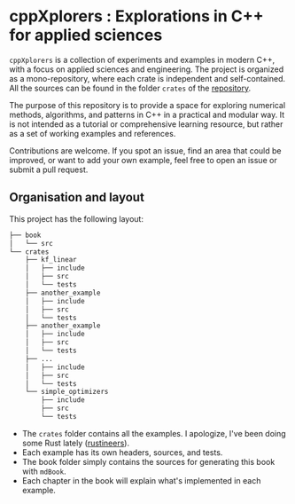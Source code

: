 # cppXplorers : Explorations in C++ for applied sciences

`cppXplorers` is a collection of experiments and examples in modern C++, with a focus on applied sciences and engineering. The project is organized as a mono-repository, where each crate is independent and self-contained. All the sources can be found in the folder `crates` of the [repository](https://github.com/bstaber/cppxplorers/).

The purpose of this repository is to provide a space for exploring numerical methods, algorithms, and patterns in C++ in a practical and modular way. It is not intended as a tutorial or comprehensive learning resource, but rather as a set of working examples and references.

Contributions are welcome. If you spot an issue, find an area that could be improved, or want to add your own example, feel free to open an issue or submit a pull request.

## Organisation and layout

This project has the following layout:

```bash
├── book
│   └── src
└── crates
    ├── kf_linear
    │   ├── include
    │   ├── src
    │   └── tests
    ├── another_example
    │   ├── include
    │   ├── src
    │   └── tests
    ├── another_example
    │   ├── include
    │   ├── src
    │   └── tests
    ├── ...
    │   ├── include
    │   ├── src
    │   └── tests
    └── simple_optimizers
        ├── include
        ├── src
        └── tests
```

* The `crates` folder contains all the examples. I apologize, I've been doing some Rust lately ([rustineers](https://github.com/bstaber/rustineers)).
* Each example has its own headers, sources, and tests.
* The book folder simply contains the sources for generating this book with `mdBook`. 
* Each chapter in the book will explain what's implemented in each example.